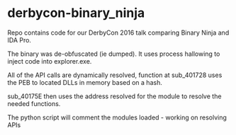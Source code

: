# derbycon-binary_ninja
Repo contains code for our DerbyCon 2016 talk comparing Binary Ninja and IDA Pro.

The binary was de-obfuscated (ie dumped). It uses process hallowing to inject code into explorer.exe.

All of the API calls are dynamically resolved, function at sub_401728 uses the PEB to located DLLs in memory based on a hash.

sub_40175E then uses the address resolved for the module to resolve the needed functions.

The python script will comment the modules loaded - working on resolving APIs

